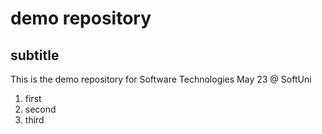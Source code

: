 # demo repository
## subtitle

This is the demo repository for Software Technologies May 23 @ SoftUni
 1. first
 1. second
 1. third
